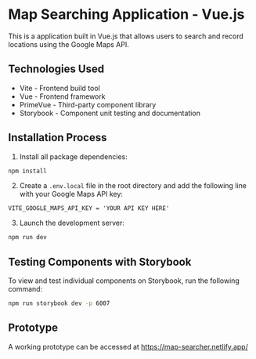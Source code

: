 
# Map Searching Application - Vue.js

This is a application built in Vue.js that allows users to search and record locations using the Google Maps API.

## Technologies Used

- Vite - Frontend build tool
- Vue - Frontend framework
- PrimeVue - Third-party component library
- Storybook - Component unit testing and documentation

## Installation Process

1. Install all package dependencies:

```bash
npm install
```

2. Create a `.env.local` file in the root directory and add the following line with your Google Maps API key:

```env
VITE_GOOGLE_MAPS_API_KEY = 'YOUR API KEY HERE'
```

3. Launch the development server:

```bash
npm run dev
```

## Testing Components with Storybook

To view and test individual components on Storybook, run the following command:

```bash
npm run storybook dev -p 6007
```

## Prototype

A working prototype can be accessed at https://map-searcher.netlify.app/
